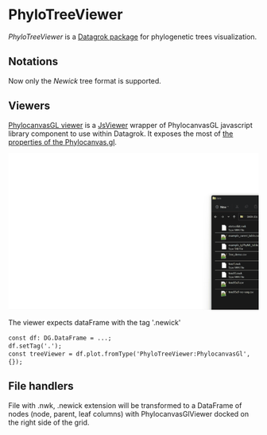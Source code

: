 # PhyloTreeViewer

*PhyloTreeViewer* is a [Datagrok package](https://datagrok.ai/help/develop/develop#packages) for phylogenetic trees
visualization.

## Notations

Now only the *Newick* tree format is supported.

## Viewers

[PhylocanvasGL viewer](./src/phylocanvas-gl-viewer.ts) is a [JsViewer](../../js-api/src/viewer.ts) wrapper
of PhylocanvasGL javascript library component to use within Datagrok. It exposes the most of [the properties
of the Phylocanvas.gl](https://www.phylocanvas.gl/docs/properties.html).

![Newick handler and PhylocanvasGlViewer](../../help/visualize/viewers/img/phylocanvas-gl-viewer.gif)

The viewer expects dataFrame with the tag '.newick'

```
const df: DG.DataFrame = ...;
df.setTag('.');
const treeViewer = df.plot.fromType('PhyloTreeViewer:PhylocanvasGl', {});
```

## File handlers

File with .nwk, .newick extension will be transformed to a DataFrame of nodes (node, parent, leaf columns)
with PhylocanvasGlViewer docked on the right side of the grid.
